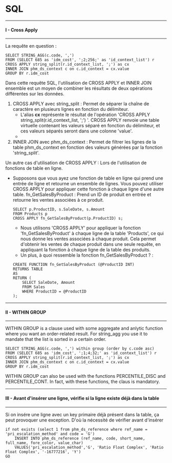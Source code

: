 # SQL 
***
#### I - Cross Apply
***
La requête en question : 
````
SELECT STRING_AGG(c.code, ',')
FROM (SELECT 685 as 'idm_cost', ';2;256;' as 'id_context_list') r
CROSS APPLY string_split(r.id_context_list, ';') as cx
INNER JOIN phm_ds_context c on c.id_context = cx.value
GROUP BY r.idm_cost
````

Dans cette requête SQL, l'utilisation de CROSS APPLY et INNER JOIN ensemble est un moyen de combiner les résultats de deux opérations différentes sur les données.
1. CROSS APPLY avec string_split : Permet de séparer la chaîne de caractère en plusieurs lignes en fonction du délimiteur.
    - L'alias __cx__ représente le résultat de l'opération 'CROSS APPLY string_split(r.id_context_list, ';') '.
        CROSS APPLY renvoie une table virtuelle contenant les valeurs séparé en fonction du délimiteur, et ces valeurs séparés seront dans une colonne 'value'.
    - 
2. INNER JOIN avec phm_ds_context : Permet de filtrer les lignes de la table phm_ds_context en fonction des valeurs générées par la fonction 'string_split'. 

Un autre cas d'utilisation de CROSS APPLY : Lors de l'utilisation de fonctions de table en ligne.
- Supposons que vous ayez une fonction de table en ligne qui prend une entrée de ligne et retourne un ensemble de lignes. Vous pouvez utiliser CROSS APPLY pour appliquer cette fonction à chaque ligne d'une autre table.
fn_GetSalesByProduct : Prend un ID de produit en entrée et retourne les ventes associées à ce produit.
    ````
    SELECT p.ProductID, s.SaleDate, s.Amount
    FROM Products p
    CROSS APPLY fn_GetSalesByProduct(p.ProductID) s;
    ````
    - Nous utilisons 'CROSS APPLY' pour appliquer la fonction 'fn_GetSalesByProduct' à chaque ligne de la table 'Products', ce qui nous donne les ventes associées à chaque produit.
    Cela permet d'obtenir les ventes de chaque produit dans une seule requête, en appliquant la fonction à chaque ligne de la table des produits.
    - Un plus, à quoi ressemble la fonction fn_GetSalesByProduct ? : 
    ````
    CREATE FUNCTION fn_GetSalesByProduct (@ProductID INT)
    RETURNS TABLE
    AS
    RETURN (
        SELECT SaleDate, Amount
        FROM Sales
        WHERE ProductID = @ProductID
    );
    ````

***
#### II - WITHIN GROUP
***
WITHIN GROUP is a clause used with some aggregate and anlytic function where you want an order-related result.
For string_agg you use it to mandate that the list is sorted in a certain order.
````
SELECT STRING_AGG(c.code, ',') within group (order by c.code asc)
FROM (SELECT 685 as 'idm_cost', ';1;4;32;' as 'id_context_list') r
CROSS APPLY string_split(r.id_context_list, ';') as cx
INNER JOIN phm_ds_context c on c.id_context = cx.value
GROUP BY r.idm_cost
````

WITHIN GROUP can also be used with the functions PERCENTILE_DISC and PERCENTILE_CONT. In fact, with these functions, the claus is mandatory.

***
#### III - Avant d'insérer une ligne, vérifie si la ligne existe déjà dans la table
***
Si on insére une ligne avec un key primaire déjà présent dans la table, ça peut provoquer une exception.
D'où la nécessité de vérifier avant d'insérer
````
if not exists (select 1 from phm_ds_reference where ref_name = 'pri_escalation_method' and code = 'G')
	INSERT INTO phm_ds_reference (ref_name, code, short_name, full_name, fore_color, value_char)
	VALUES('pri_escalation_method','G', 'Ratio Float Complex', 'Ratio Float Complex', '-16777216', 'Y')
GO
````


